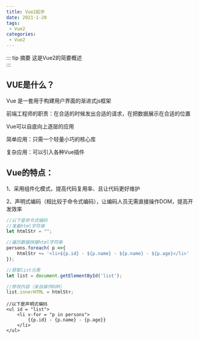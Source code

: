 ```yaml
---
title: Vue2起步
date: 2021-1-20
tags:
 - Vue2
categories:
 - Vue2
---
```



::: tip 摘要
这是Vue2的简要概述<br>
:::


<!-- more  正文部分 -->

## VUE是什么？

Vue 是一套用于构建用户界面的渐进式js框架

前端工程师的职责：在合适的时候发出合适的请求，在把数据展示在合适的位置

Vue可以自底向上逐层的应用

简单应用：只需一个轻量小巧的核心库

复杂应用：可以引入各种Vue插件



## Vue的特点：

1、采用组件化模式，提高代码复用率、且让代码更好维护

2、声明式编码（相比较于命令式编码），让编码人员无需直接操作DOM，提高开发效率

```js
//以下是命令式编码
//准备html字符串
let htmlStr = "";

//遍历数据拼接html字符串
persons.foreach( p =>{
    htmlStr += '<li>${p.id} - ${p.name} - ${p.name} - ${p.age}</li>'
});

//获取list元素
let list = document.getElementById('list');

//修改内容（亲自操作DOM）
list.innerHTML = htmlStr;
```

```vue
//以下是声明式编码
<ul id = "list">
    <li v-for = "p in persons">
        {{p.id} - {p.name} - {p.age}}
    </li>
</ul>
```

